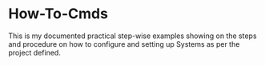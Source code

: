 # How-To-Cmds
This is my documented practical step-wise examples showing on the steps and procedure on how to configure and setting up Systems as per the project defined. 
   
  

  
